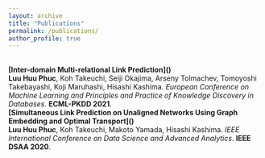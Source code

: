 ```yaml
---
layout: archive
title: "Publications"
permalink: /publications/
author_profile: true
---
```


<br>
<b>[Inter-domain Multi-relational Link Prediction]()</b> <br>
<b>Luu Huu Phuc</b>, Koh Takeuchi, Seiji Okajima, Arseny Tolmachev, Tomoyoshi Takebayashi, Koji Maruhashi, Hisashi Kashima.
<i>European Conference on Machine Learning and Principles and Practice of Knowledge Discovery in Databases</i>. <b>ECML-PKDD 2021</b>.

<br>
<b>[Simultaneous Link Prediction on Unaligned Networks Using Graph Embedding and Optimal Transport]()</b> <br>
<b>Luu Huu Phuc</b>, Koh Takeuchi, Makoto Yamada, Hisashi Kashima.
<i>IEEE International Conference on Data Science and Advanced Analytics</i>. <b>IEEE DSAA 2020</b>.
